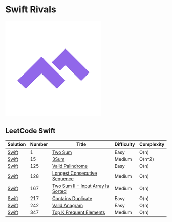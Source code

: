 # Swift Rivals

<img src="./docs/public/logo.svg" width="300"/>

## LeetCode Swift

| Solution | Number | Title | Difficulty | Complexity |
| -------- | ------ | ----- | ---------- | ---------- |
| [Swift](./docs/leetcode/problems/ArraysAndHashing/1-two-sum.swift) | 1 | [Two Sum](https://leetcode.com/problems/two-sum/)	| Easy | O(n) |
| [Swift](./docs/leetcode/problems/TwoPointers/15-3Sum.swift) | 15 | [3Sum](https://leetcode.com/problems/3sum/)	| Medium | O(n^2) |
| [Swift](./docs/leetcode/problems/TwoPointers/125-valid-palindrome.swift) | 125 | [Valid Palindrome](https://leetcode.com/problems/valid-palindrome/)	| Easy | O(n) |
| [Swift](./docs/leetcode/problems/ArraysAndHashing/128-longest-consecutive-sequence.swift)	| 128 |	[Longest Consecutive Sequence](https://leetcode.com/problems/longest-consecutive-sequence/)	| Medium | O(n) |
| [Swift](./docs/leetcode/problems/TwoPointers/167-two-sum-II-input-array-is-sorted.swift)	| 167 |	[Two Sum II - Input Array Is Sorted](https://leetcode.com/problems/two-sum-ii-input-array-is-sorted/)	| Medium | O(n) |
| [Swift](./docs/leetcode/problems/ArraysAndHashing/217-contains-duplicate.swift) | 217 | [Contains Duplicate](https://leetcode.com/problems/contains-duplicate/)	| Easy | O(n) |
| [Swift](./docs/leetcode/problems/ArraysAndHashing/242-valid-anagram.swift) | 242 | [Valid Anagram](https://leetcode.com/problems/valid-anagram/)	| Easy | O(n) |
| [Swift](./docs/leetcode/problems/ArraysAndHashing/347-top-k-frequent-elements.swift) | 347 | [Top K Frequent Elements](https://leetcode.com/problems/top-k-frequent-elements/)	| Medium | O(n) |